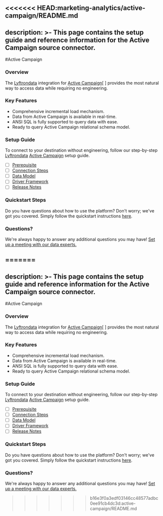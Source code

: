 <<<<<<< HEAD:marketing-analytics/active-campaign/README.md
---
description: >-
  This page contains the setup guide and reference information for the Active Campaign source connector.
---

#Active Campaign

### Overview

The [Lyftrondata](https://www.lyftrondata.com/) integration for [Active Campaign](https://www.lyftrondata.com/integration/marketing-analytics/active-campaign//)[ ] provides the most natural way to access data while requiring no engineering.

### Key Features

* Comprehensive incremental load mechanism.
* Data from Active Campaign is available in real-time.&#x20;
* ANSI SQL is fully supported to query data with ease.
* Ready to query Active Campaign relational schema model.

### Setup Guide

To connect to your destination without engineering, follow our step-by-step [Lyftrondata](https://www.lyftrondata.com/)  [Active Campaign](https://www.lyftrondata.com/integration/marketing-analytics/active-campaign/) setup guide.

* [ ] [Prerequisite](../../marketing-analytics/active-campaign/prerequisite.md)
* [ ] [Connection Steps](../../marketing-analytics/active-campaign/connection-steps.md)
* [ ] [Data Model](../../marketing-analytics/active-campaign/data-model/)
* [ ] [Driver Framework](../../marketing-analytics/active-campaign/driver-framework/)
* [ ] [Release Notes](../../marketing-analytics/active-campaign/release-notes.md)

### Quickstart Steps

Do you have questions about how to use the platform? Don't worry; we've got you covered. Simply follow the quickstart instructions [here](../../../marketing-analytics/active-campaign/quickstart-steps.md).

### Questions? <a href="#questions" id="questions"></a>

We're always happy to answer any additional questions you may have! [Set up a meeting with our data experts.](https://www.lyftrondata.com/book-a-meeting/)

=======
---
description: >-
  This page contains the setup guide and reference information for the Active Campaign source connector.
---

#Active Campaign

### Overview

The [Lyftrondata](https://www.lyftrondata.com/) integration for [Active Campaign](https://www.lyftrondata.com/integration/marketing-analytics/active-campaign//)[ ] provides the most natural way to access data while requiring no engineering.

### Key Features

* Comprehensive incremental load mechanism.
* Data from Active Campaign is available in real-time.&#x20;
* ANSI SQL is fully supported to query data with ease.
* Ready to query Active Campaign relational schema model.

### Setup Guide

To connect to your destination without engineering, follow our step-by-step [Lyftrondata](https://www.lyftrondata.com/)  [Active Campaign](https://www.lyftrondata.com/integration/marketing-analytics/active-campaign/) setup guide.

* [ ] [Prerequisite](../../marketing-analytics/active-campaign/prerequisite.md)
* [ ] [Connection Steps](../../marketing-analytics/active-campaign/connection-steps.md)
* [ ] [Data Model](../../marketing-analytics/active-campaign/data-model/)
* [ ] [Driver Framework](../../marketing-analytics/active-campaign/driver-framework/)
* [ ] [Release Notes](../../marketing-analytics/active-campaign/release-notes.md)

### Quickstart Steps

Do you have questions about how to use the platform? Don't worry; we've got you covered. Simply follow the quickstart instructions [here](../../../marketing-analytics/active-campaign/quickstart-steps.md).

### Questions? <a href="#questions" id="questions"></a>

We're always happy to answer any additional questions you may have! [Set up a meeting with our data experts.](https://www.lyftrondata.com/book-a-meeting/)

>>>>>>> b16e3f0a3edf03146cc48577adbc0ee91cb4dc3d:active-campaign/README.md
